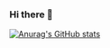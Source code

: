 ### Hi there 👋
[![Anurag's GitHub stats](https://github-readme-stats.vercel.app/api?username=capsule2077)](https://github.com/anuraghazra/github-readme-stats)
<!--
**capsule2077/capsule2077** is a ✨ _special_ ✨ repository because its `README.md` (this file) appears on your GitHub profile.

Here are some ideas to get you started:

- 🔭 I’m currently working on ...
- 🌱 I’m currently learning ...
- 👯 I’m looking to collaborate on ...
- 🤔 I’m looking for help with ...
- 💬 Ask me about ...
- 📫 How to reach me: ...
- 😄 Pronouns: ...
- ⚡ Fun fact: ...
-->
